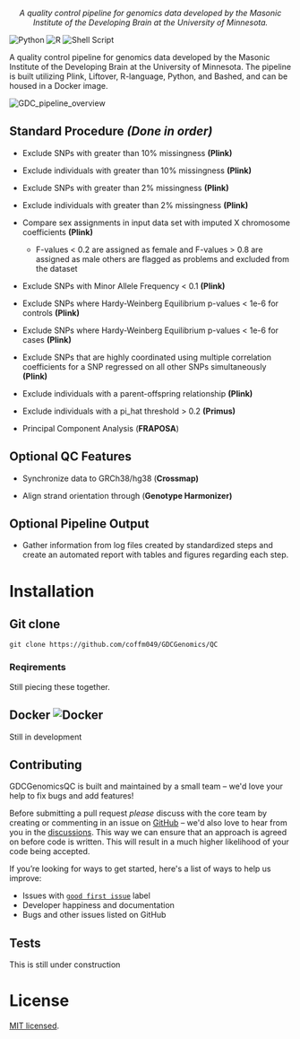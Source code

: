<p align="center">
  <i>  A quality control pipeline for genomics data developed by the Masonic Institute of the Developing Brain at the University of Minnesota.</a></i>
  <br/>
</p>

![Python](https://img.shields.io/badge/python-3670A0?style=for-the-badge&logo=python&logoColor=ffdd54)
![R](https://img.shields.io/badge/r-%23276DC3.svg?style=for-the-badge&logo=r&logoColor=white)
![Shell Script](https://img.shields.io/badge/shell_script-%23121011.svg?style=for-the-badge&logo=gnu-bash&logoColor=white)

A quality control pipeline for genomics data developed by the Masonic Institute of the Developing Brain at the University of Minnesota. The pipeline is built utilizing Plink, Liftover, R-language, Python, and Bashed, and can be housed in a Docker image.

![GDC_pipeline_overview](https://github.com/coffm049/GDCGenomicsQC/assets/140092486/cdaba802-bb0e-4999-97a1-2b0d55b852c9)

## Standard Procedure *(Done in order)*

-   Exclude SNPs with greater than 10% missingness **(Plink)**

-   Exclude individuals with greater than 10% missingness **(Plink)**

-   Exclude SNPs with greater than 2% missingness **(Plink)**

-   Exclude individuals with greater than 2% missingness **(Plink)**

-   Compare sex assignments in input data set with imputed X chromosome coefficients **(Plink)**

    -   F-values \< 0.2 are assigned as female and F-values \> 0.8 are assigned as male others are flagged as problems and excluded from the dataset

-   Exclude SNPs with Minor Allele Frequency \< 0.1 **(Plink)**

-   Exclude SNPs where Hardy-Weinberg Equilibrium p-values \< 1e-6 for controls **(Plink)**

-   Exclude SNPs where Hardy-Weinberg Equilibrium p-values \< 1e-6 for cases **(Plink)**

-   Exclude SNPs that are highly coordinated using multiple correlation coefficients for a SNP regressed on all other SNPs simultaneously **(Plink)**

-   Exclude individuals with a parent-offspring relationship **(Plink)**

-   Exclude individuals with a pi_hat threshold \> 0.2 **(Primus)**

-   Principal Component Analysis (**FRAPOSA**)

## Optional QC Features

-   Synchronize data to GRCh38/hg38 (**Crossmap)**

-   Align strand orientation through (**Genotype Harmonizer)**

## Optional Pipeline Output

-   Gather information from log files created by standardized steps and create an automated report with tables and figures regarding each step.


# Installation
## Git clone
```shell
git clone https://github.com/coffm049/GDCGenomics/QC
```
### Reqirements
Still piecing these together.

## Docker ![Docker](https://img.shields.io/badge/docker-%230db7ed.svg?style=for-the-badge&logo=docker&logoColor=white)
Still in development


## Contributing

GDCGenomicsQC is built and maintained by a small team – we'd love your help to fix bugs and add features!

Before submitting a pull request _please_ discuss with the core team by creating or commenting in an issue on [GitHub](https://www.github.com/coffm049/GDCGenomics/issues) – we'd also love to hear from you in the [discussions](https://www.github.com/coffm049/GDCGenomics/discussions). This way we can ensure that an approach is agreed on before code is written. This will result in a much higher likelihood of your code being accepted.

If you’re looking for ways to get started, here's a list of ways to help us improve:

- Issues with [`good first issue`](https://github.com/outline/outline/labels/good%20first%20issue) label
- Developer happiness and documentation
- Bugs and other issues listed on GitHub

## Tests
This is still under construction


# License

[MIT licensed](LICENSE).
